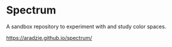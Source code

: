 # Spectrum

A sandbox repository to experiment with and study color spaces.

https://aradzie.github.io/spectrum/
